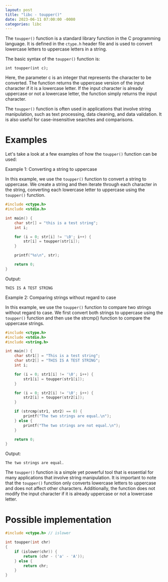 ```yaml
---
layout: post
title: "libc - toupper()"
date: 2023-06-11 07:00:00 -0000
categories: libc
---
```

The `toupper()` function is a standard library function in the C programming language. It is defined in the `ctype.h` header file and is used to convert lowercase letters to uppercase letters in a string.

The basic syntax of the `toupper()` function is:

`int toupper(int c);`

Here, the parameter c is an integer that represents the character to be converted. The function returns the uppercase version of the input character if it is a lowercase letter. If the input character is already uppercase or not a lowercase letter, the function simply returns the input character.

The `toupper()` function is often used in applications that involve string manipulation, such as text processing, data cleaning, and data validation. It is also useful for case-insensitive searches and comparisons.

# Examples
Let's take a look at a few examples of how the `toupper()` function can be used:

Example 1: Converting a string to uppercase

In this example, we use the `toupper()` function to convert a string to uppercase. We create a string and then iterate through each character in the string, converting each lowercase letter to uppercase using the `toupper()` function.

```c
#include <ctype.h>
#include <stdio.h>

int main() {
    char str[] = "this is a test string";
    int i;

    for (i = 0; str[i] != '\0'; i++) {
        str[i] = toupper(str[i]);
    }

    printf("%s\n", str);

    return 0;
}
```

Output:
```
THIS IS A TEST STRING
```

Example 2: Comparing strings without regard to case

In this example, we use the `toupper()` function to compare two strings without regard to case. We first convert both strings to uppercase using the `toupper()` function and then use the strcmp() function to compare the uppercase strings.

```c
#include <ctype.h>
#include <stdio.h>
#include <string.h>

int main() {
    char str1[] = "This is a test string";
    char str2[] = "THIS IS A TEST STRING";
    int i;

    for (i = 0; str1[i] != '\0'; i++) {
        str1[i] = toupper(str1[i]);
    }

    for (i = 0; str2[i] != '\0'; i++) {
        str2[i] = toupper(str2[i]);
    }

    if (strcmp(str1, str2) == 0) {
        printf("The two strings are equal.\n");
    } else {
        printf("The two strings are not equal.\n");
    }

    return 0;
}
```

Output:
```
The two strings are equal.
```

The `toupper()` function is a simple yet powerful tool that is essential for many applications that involve string manipulation. It is important to note that the `toupper()` function only converts lowercase letters to uppercase and does not affect other characters. Additionally, the function does not modify the input character if it is already uppercase or not a lowercase letter.

# Possible implementation

```c
#include <ctype.h> // islower

int toupper(int chr)
{
    if (islower(chr)) {
        return (chr - ('a' - 'A'));
    } else {
        return chr;
    }
}
```
